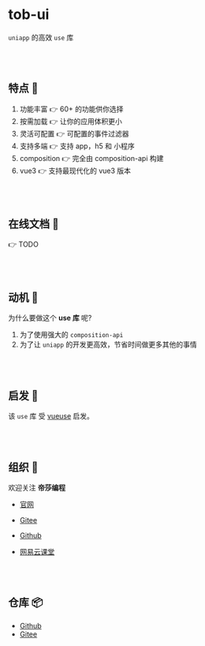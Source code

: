 # tob-ui 

`uniapp` 的高效 `use` 库

<br />
<br />

## 特点 🐳 

1. 功能丰富 👉 60+ 的功能供你选择
2. 按需加载 👉 让你的应用体积更小
3. 灵活可配置 👉 可配置的事件过滤器
4. 支持多端 👉 支持 app，h5 和 小程序
5. composition 👉 完全由 composition-api 构建
6. vue3 👉 支持最现代化的 vue3 版本


 
<br />
<br />

## 在线文档 🐇

👉 TODO


<br />
<br />

## 动机 🦕

为什么要做这个 **use 库** 呢?

1. 为了使用强大的 `composition-api`
2. 为了让 `uniapp` 的开发更高效，节省时间做更多其他的事情




<br />
<br />

## 启发 🦖

该 `use` 库 受 [vueuse](https://vueuse.org/) 启发。

<br />
<br />

## 组织 🦔

欢迎关注 **帝莎编程**
- [官网](http://dishaxy.dishait.cn/)
- [Gitee](https://gitee.com/dishait)

- [Github](https://github.com/dishait)

- [网易云课堂](https://study.163.com/provider/480000001892585/index.htm?share=2&shareId=480000001892585)

<br />
<br />

## 仓库 📦

- [Github](https://github.com/dishait/tob-use)
- [Gitee](https://gitee.com/dishait/tob-use)
